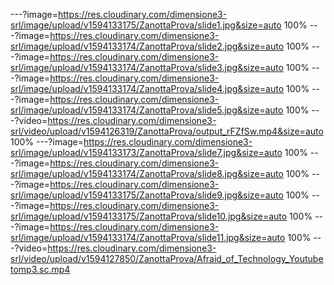---?image=https://res.cloudinary.com/dimensione3-srl/image/upload/v1594133175/ZanottaProva/slide1.jpg&size=auto 100%
---?image=https://res.cloudinary.com/dimensione3-srl/image/upload/v1594133174/ZanottaProva/slide2.jpg&size=auto 100%
---?image=https://res.cloudinary.com/dimensione3-srl/image/upload/v1594133174/ZanottaProva/slide3.jpg&size=auto 100%
---?image=https://res.cloudinary.com/dimensione3-srl/image/upload/v1594133174/ZanottaProva/slide4.jpg&size=auto 100%
---?image=https://res.cloudinary.com/dimensione3-srl/image/upload/v1594133174/ZanottaProva/slide5.jpg&size=auto 100%
---?video=https://res.cloudinary.com/dimensione3-srl/video/upload/v1594126319/ZanottaProva/output_rFZfSw.mp4&size=auto 100%
---?image=https://res.cloudinary.com/dimensione3-srl/image/upload/v1594133173/ZanottaProva/slide7.jpg&size=auto 100%
---?image=https://res.cloudinary.com/dimensione3-srl/image/upload/v1594133174/ZanottaProva/slide8.jpg&size=auto 100%
---?image=https://res.cloudinary.com/dimensione3-srl/image/upload/v1594133175/ZanottaProva/slide9.jpg&size=auto 100%
---?image=https://res.cloudinary.com/dimensione3-srl/image/upload/v1594133175/ZanottaProva/slide10.jpg&size=auto 100%
---?image=https://res.cloudinary.com/dimensione3-srl/image/upload/v1594133174/ZanottaProva/slide11.jpg&size=auto 100%
---?video=https://res.cloudinary.com/dimensione3-srl/video/upload/v1594127850/ZanottaProva/Afraid_of_Technology_Youtubetomp3.sc.mp4
